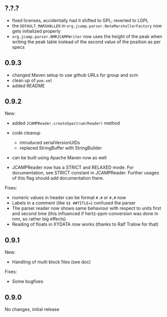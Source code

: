 ?.?.?
-----

* fixed licenses, accidentally had it shifted to GPL; reverted to LGPL
* the `DEFAULT_MARSHALLER` in `org.jcamp.parser.NoteMarshallerFactory` now gets
  initialized properly
* `org.jcamp.parser.NMRJCAMPWriter` now uses the height of the peak when writing
  the peak table instead of the second value of the position as per specs


0.9.3
-----

* changed Maven setup to use github URLs for group and scm
* clean up of `pom.xml`
* added README


0.9.2
-----

New:

* added `JCAMPReader.createSpectrum(Reader)` method
* code cleanup

  * introduced serialVersionUIDs
  * replaced StringBuffer with StringBuilder

* can be built using Apache Maven now as well
* JCAMPReader now has a STRICT and RELAXED mode. For documentation, 
  see STRICT constant in JCAMPReader. Further usages of this flag 
  should add documentation there.

Fixes:

* numeric values in header can be format `#.#` or `#,#` now
* Labels in a comment (like `$$ ##TITLE=`) confused the parser
* The parser reader now shows same behaviour with respect to units 
  first and second time (this influenced if hertz-ppm-conversion was 
  done in nmr, so rather big effects)
* Reading of floats in XYDATA now works (thanks to Ralf Tralow for that)


0.9.1
-----

New:

* Handling of multi block files (see doc)

Fixes:

* Some bugfixes


0.9.0
-----

No changes, initial release  
